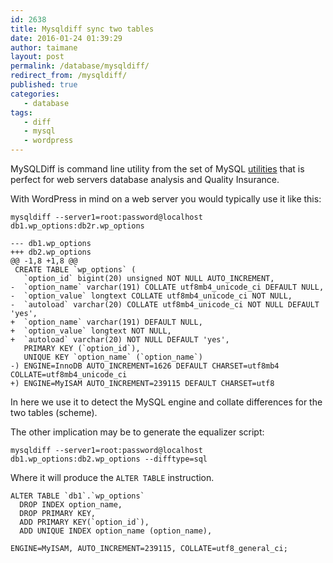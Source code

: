 ```yaml
---
id: 2638
title: Mysqldiff sync two tables
date: 2016-01-24 01:39:29
author: taimane
layout: post
permalink: /database/mysqldiff/
redirect_from: /mysqldiff/
published: true
categories:
   - database
tags:
   - diff
   - mysql
   - wordpress
---
```

MySQLDiff is command line utility from the set of MySQL <a rel="nofollow" href="http://dev.mysql.com/downloads/utilities/">utilities</a> that is perfect for web servers database analysis and Quality Insurance.

With WordPress in mind on a web server you would typically use it like this:

```
mysqldiff --server1=root:password@localhost  db1.wp_options:db2r.wp_options
```

```
--- db1.wp_options
+++ db2.wp_options
@@ -1,8 +1,8 @@
 CREATE TABLE `wp_options` (
   `option_id` bigint(20) unsigned NOT NULL AUTO_INCREMENT,
-  `option_name` varchar(191) COLLATE utf8mb4_unicode_ci DEFAULT NULL,
-  `option_value` longtext COLLATE utf8mb4_unicode_ci NOT NULL,
-  `autoload` varchar(20) COLLATE utf8mb4_unicode_ci NOT NULL DEFAULT 'yes',
+  `option_name` varchar(191) DEFAULT NULL,
+  `option_value` longtext NOT NULL,
+  `autoload` varchar(20) NOT NULL DEFAULT 'yes',
   PRIMARY KEY (`option_id`),
   UNIQUE KEY `option_name` (`option_name`)
-) ENGINE=InnoDB AUTO_INCREMENT=1626 DEFAULT CHARSET=utf8mb4 COLLATE=utf8mb4_unicode_ci
+) ENGINE=MyISAM AUTO_INCREMENT=239115 DEFAULT CHARSET=utf8
```

In here we use it to detect the MySQL engine and collate differences for the two tables (scheme).

The other implication may be to generate the equalizer script:

```
mysqldiff --server1=root:password@localhost  db1.wp_options:db2.wp_options --difftype=sql 
```

Where it will produce the `ALTER TABLE` instruction.

```
ALTER TABLE `db1`.`wp_options` 
  DROP INDEX option_name, 
  DROP PRIMARY KEY, 
  ADD PRIMARY KEY(`option_id`), 
  ADD UNIQUE INDEX option_name (option_name), 

ENGINE=MyISAM, AUTO_INCREMENT=239115, COLLATE=utf8_general_ci;
```

